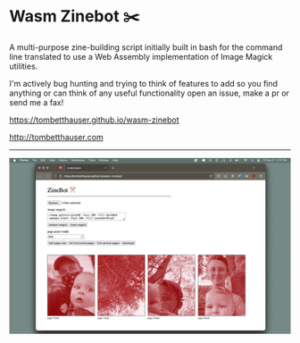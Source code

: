 # Wasm Zinebot ✂️

A multi-purpose zine-building script initially built in bash for the command line translated to use a Web Assembly implementation of Image Magick utilities.

I'm actively bug hunting and trying to think of features to add so you find anything or can think of any useful functionality open an issue, make a pr or send me a fax!

https://tombetthauser.github.io/wasm-zinebot

http://tombetthauser.com

---

![zinebot](./assets/readme-image.jpg)
